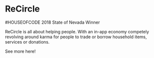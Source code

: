 # ReCircle
#HOUSEOFCODE 2018 State of Nevada Winner


ReCircle is all about helping people. With an in-app economy competely revolving around karma for people to trade or borrow household items, services or donations.

See more here!
